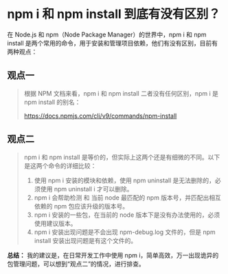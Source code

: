 # npm i 和 npm install 到底有没有区别？

在 Node.js 和 npm（Node Package Manager）的世界中，npm i 和 npm install 是两个常用的命令，用于安装和管理项目依赖，他们有没有区别，目前有两种观点：

## 观点一

> 根据 NPM 文档来看，npm i 和 npm install 二者没有任何区别，npm i 是 npm install 的别名：
>
> https://docs.npmjs.com/cli/v9/commands/npm-install

## 观点二

> npm i 和 npm install 是等价的，但实际上这两个还是有细微的不同。以下是这两个命令的详细比较：
>
> 1. 使用 npm i 安装的模块和依赖，使用 npm uninstall 是无法删除的，必须使用 npm uninstall i 才可以删除。
> 2. npm i 会帮助检测 和 当前 node 最匹配的 npm 版本号，并匹配出相互依赖的 npm 包应该升级的版本号。
> 3. npm i 安装的一些包，在当前的 node 版本下是没有办法使用的，必须使用建议版本。
> 4. npm i 安装出现问题是不会出现 npm-debug.log 文件的，但是 npm install 安装出现问题是有这个文件的。

**总结：** 我的建议是，在日常开发工作中使用 npm i，简单高效，万一出现诡异的包管理问题，可以想到“观点二”的情况，进行排查。
